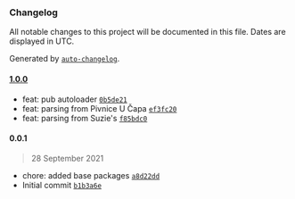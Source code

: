 ### Changelog

All notable changes to this project will be documented in this file. Dates are displayed in UTC.

Generated by [`auto-changelog`](https://github.com/CookPete/auto-changelog).

#### [1.0.0](https://github.com/jonathas/daily-menu-offers/compare/0.0.1...1.0.0)

- feat: pub autoloader [`0b5de21`](https://github.com/jonathas/daily-menu-offers/commit/0b5de21183166b39c4d039b39554cdefdef620f7)
- feat: parsing from Pivnice U Čapa [`ef3fc20`](https://github.com/jonathas/daily-menu-offers/commit/ef3fc20b451edb20fef83837c38d6147375d8b1c)
- feat: parsing from Suzie's [`f85bdc0`](https://github.com/jonathas/daily-menu-offers/commit/f85bdc0e9fac37fc0fd9b19d0693b2aa65183073)

#### 0.0.1

> 28 September 2021

- chore: added base packages [`a8d22dd`](https://github.com/jonathas/daily-menu-offers/commit/a8d22ddf1b45fa4471d1527924f82dc32513d2e6)
- Initial commit [`b1b3a6e`](https://github.com/jonathas/daily-menu-offers/commit/b1b3a6e82e2b2a784036abeb2a7ddaa614807332)
